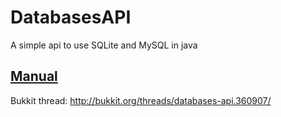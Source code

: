 # DatabasesAPI
A simple api to use SQLite and MySQL in java

## [Manual](https://cdn.rawgit.com/gpotter2/DatabasesAPI/master/Manual.html)


Bukkit thread: http://bukkit.org/threads/databases-api.360907/
